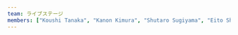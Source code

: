 ```yaml
---
team: ライブステージ
members: ["Koushi Tanaka", "Kanon Kimura", "Shutaro Sugiyama", "Eito Shimoda", "Kazuki Hosomi", "Hayato Sugimoto"]
---
```

